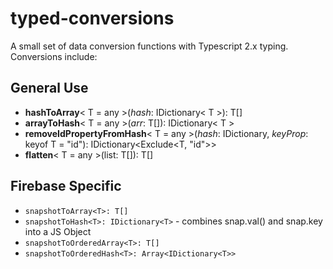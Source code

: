 # typed-conversions

A small set of data conversion functions with Typescript 2.x typing. Conversions include:

## General Use

- **hashToArray**&lt; T = any &gt;(_hash_: IDictionary&lt; T &gt;): T[]
- **arrayToHash**&lt; T = any &gt;(_arr_: T[]): IDictionary&lt; T &gt;
- **removeIdPropertyFromHash**&lt; T = any &gt;(_hash_: IDictionary<T>, _keyProp_: keyof T = "id"): IDictionary<Exclude<T, "id">>
- **flatten**&lt; T = any &gt;(list: T[]): T[]

## Firebase Specific

- `snapshotToArray<T>: T[]`
- `snapshotToHash<T>: IDictionary<T>` - combines snap.val() and snap.key into a JS Object
- `snapshotToOrderedArray<T>: T[]`
- `snapshotToOrderedHash<T>: Array<IDictionary<T>>`
